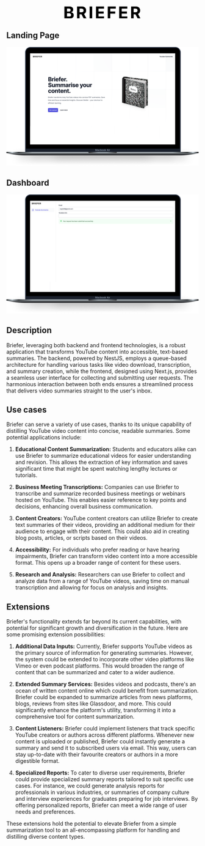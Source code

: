 <p align="center">
  <a href="" target="blank"><img src="./backend/docs/briefer.png" width="200" alt="Briefer logo" /></a>
</p>

## Landing Page

<img src="./frontend/docs/desktop-landing.png" alt="Landing page"></img>

## Dashboard

<img src="./frontend/docs/desktop-dashboard.png" alt="Dashboard"></img>

## Description

Briefer, leveraging both backend and frontend technologies, is a robust application that transforms YouTube content into accessible, text-based summaries. The backend, powered by NestJS, employs a queue-based architecture for handling various tasks like video download, transcription, and summary creation, while the frontend, designed using Next.js, provides a seamless user interface for collecting and submitting user requests. The harmonious interaction between both ends ensures a streamlined process that delivers video summaries straight to the user's inbox.

## Use cases

Briefer can serve a variety of use cases, thanks to its unique capability of distilling YouTube video content into concise, readable summaries. Some potential applications include:

1. **Educational Content Summarization:** Students and educators alike can use Briefer to summarize educational videos for easier understanding and revision. This allows the extraction of key information and saves significant time that might be spent watching lengthy lectures or tutorials.

2. **Business Meeting Transcriptions:** Companies can use Briefer to transcribe and summarize recorded business meetings or webinars hosted on YouTube. This enables easier reference to key points and decisions, enhancing overall business communication.

3. **Content Creators:** YouTube content creators can utilize Briefer to create text summaries of their videos, providing an additional medium for their audience to engage with their content. This could also aid in creating blog posts, articles, or scripts based on their videos.

4. **Accessibility:** For individuals who prefer reading or have hearing impairments, Briefer can transform video content into a more accessible format. This opens up a broader range of content for these users.

5. **Research and Analysis:** Researchers can use Briefer to collect and analyze data from a range of YouTube videos, saving time on manual transcription and allowing for focus on analysis and insights.

## Extensions

Briefer's functionality extends far beyond its current capabilities, with potential for significant growth and diversification in the future. Here are some promising extension possibilities:

1. **Additional Data Inputs:** Currently, Briefer supports YouTube videos as the primary source of information for generating summaries. However, the system could be extended to incorporate other video platforms like Vimeo or even podcast platforms. This would broaden the range of content that can be summarized and cater to a wider audience.

2. **Extended Summary Services:** Besides videos and podcasts, there's an ocean of written content online which could benefit from summarization. Briefer could be expanded to summarize articles from news platforms, blogs, reviews from sites like Glassdoor, and more. This could significantly enhance the platform's utility, transforming it into a comprehensive tool for content summarization.

3. **Content Listeners:** Briefer could implement listeners that track specific YouTube creators or authors across different platforms. Whenever new content is uploaded or published, Briefer could instantly generate a summary and send it to subscribed users via email. This way, users can stay up-to-date with their favourite creators or authors in a more digestible format.

4. **Specialized Reports:** To cater to diverse user requirements, Briefer could provide specialized summary reports tailored to suit specific use cases. For instance, we could generate analysis reports for professionals in various industries, or summaries of company culture and interview experiences for graduates preparing for job interviews. By offering personalized reports, Briefer can meet a wide range of user needs and preferences.

These extensions hold the potential to elevate Briefer from a simple summarization tool to an all-encompassing platform for handling and distilling diverse content types.
